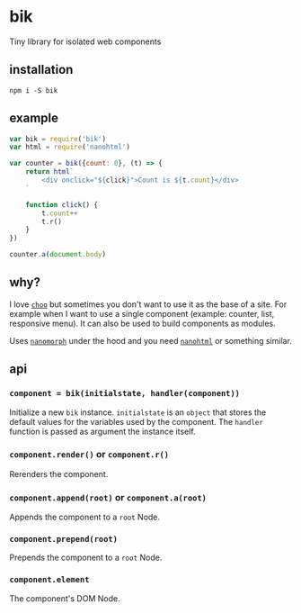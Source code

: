 # bik
Tiny library for isolated web components

## installation
```
npm i -S bik
```

## example
```javascript
var bik = require('bik')
var html = require('nanohtml')

var counter = bik({count: 0}, (t) => {
	return html`
		<div onclick="${click}">Count is ${t.count}</div>
	`

	function click() {
		t.count++
		t.r()
	}
})

counter.a(document.body)
```

## why?
I love [`choo`](https://github.com/choojs/choo) but sometimes you don't want to use it as the base of a site. For example when I want to use a single component (example: counter, list, responsive menu). It can also be used to build components as modules.

Uses [`nanomorph`](https://github.com/choojs/nanomorph) under the hood and you need [`nanohtml`](https://github.com/choojs/nanohtml) or something similar.

## api
### `component = bik(initialstate, handler(component))`
Initialize a new `bik` instance. `initialstate` is an `object` that stores the default values for the variables used by the component. The `handler` function is passed as argument the instance itself.

### `component.render()` or `component.r()`
Rerenders the component.

### `component.append(root)` or `component.a(root)`
Appends the component to a `root` Node.

### `component.prepend(root)`
Prepends the component to a `root` Node.

### `component.element`
The component's DOM Node.
